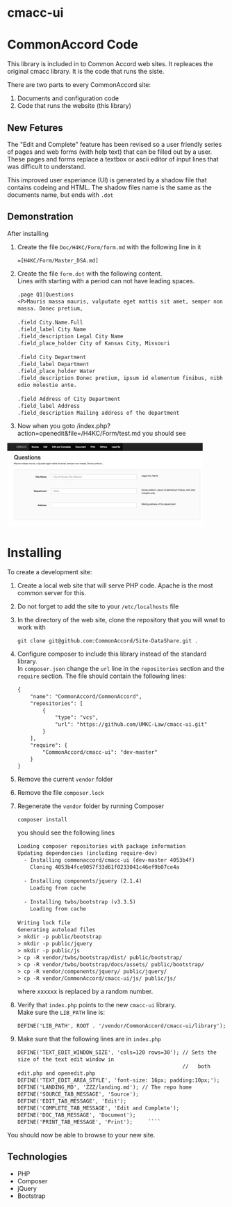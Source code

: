 # cmacc-ui
CommonAccord Code
=================
This library is included in to Common Accord web sites.
It repleaces the original cmacc library.
It is the code that runs the siste.

There are two parts to every CommonAccord site:

1. Documents and configuration code
2. Code that runs the website (this library)
 
New Fetures
-----------
The "Edit and Complete" feature has been revised so a
user friendly series of pages and web forms (with help text) that can be filled out by a user.
These pages and forms replace a textbox or ascii editor of input lines that was difficult to understand.

This improved user esperiance (UI) is generated by a shadow file that contains codeing and HTML.
The shadow files name is the same as the documents name, but ends with `.dot`


Demonstration
-------------
After installing 

1. Create the file `Doc/H4KC/Form/form.md` with the following line in it

    ````
    =[H4KC/Form/Master_DSA.md]
    ````
    
2. Create the file `form.dot` with the following content.  
    Lines with starting with a period can not have leading spaces.

    ````
    .page Q1|Questions
    <P>Mauris massa mauris, vulputate eget mattis sit amet, semper non massa. Donec pretium,
   
    .field City.Name.Full
    .field_label City Name
    .field_description Legal City Name
    .field_place_holder City of Kansas City, Missouri
   
    .field City Department
    .field_label Department
    .field_place_holder Water    
    .field_description Donec pretium, ipsum id elementum finibus, nibh odio molestie ante.

    .field Address of City Department
    .field_label Address
    .field_description Mailing address of the department
    ````
 3. Now when you goto /index.php?action=openedit&file=/H4KC/Form/test.md
    you should see

![form](https://github.com/UMKC-Law/cmacc-ui/blob/master/assets/cmacc-ui-example.jpg)



Installing
==========

To create a development site:

1. Create a local web site that will serve PHP code.  Apache is the most common server for this.  
2. Do not forget to add the site to your `/etc/localhosts` file
3. In the directory of the web site, clone the repository that you will wnat to work with

    ````
    git clone git@github.com:CommonAccord/Site-DataShare.git .
    ````
    
4. Configure composer to include this library instead of the standard library.  
    In `composer.json` change the `url` line in the `repositories` section and the
    `require` section.  The file should contain the following lines:

    ````
    {
        "name": "CommonAccord/CommonAccord",
        "repositories": [
            {
                "type": "vcs",
                "url": "https://github.com/UMKC-Law/cmacc-ui.git"
            }
        ],
        "require": {
            "CommonAccord/cmacc-ui": "dev-master"
        }
    }
    ````
    
5. Remove the current `vendor` folder
6. Remove the file `composer.lock`
6. Regenerate the `vendor` folder by running Composer
    
    ````
    composer install
    ````

    you should see the following lines
    
    ````
    Loading composer repositories with package information
    Updating dependencies (including require-dev)      
      - Installing commonaccord/cmacc-ui (dev-master 4053b4f)
        Cloning 4053b4fce9057f33d61f0233041c46ef9b07ce4a

      - Installing components/jquery (2.1.4)
        Loading from cache

      - Installing twbs/bootstrap (v3.3.5)
        Loading from cache

    Writing lock file
    Generating autoload files
    > mkdir -p public/bootstrap
    > mkdir -p public/jquery
    > mkdir -p public/js
    > cp -R vendor/twbs/bootstrap/dist/ public/bootstrap/
    > cp -R vendor/twbs/bootstrap/docs/assets/ public/bootstrap/
    > cp -R vendor/components/jquery/ public/jquery/
    > cp -R vendor/CommonAccord/cmacc-ui/js/ public/js/
    ````
    
    where xxxxxx is replaced by a random number.
    
7. Verify that `index.php` points to the new `cmacc-ui` library.  
Make sure the `LIB_PATH` line is:
    
    ````
    DEFINE('LIB_PATH', ROOT . '/vendor/CommonAccord/cmacc-ui/library');
    ````
8. Make sure that the following lines are in `index.php`

    ````
    DEFINE('TEXT_EDIT_WINDOW_SIZE', 'cols=120 rows=30'); // Sets the size of the text edit window in
                                                         //   both edit.php and openedit.php
    DEFINE('TEXT_EDIT_AREA_STYLE', 'font-size: 16px; padding:10px;');  
    DEFINE('LANDING_MD', 'ZZZ/landing.md'); // The repo home
    DEFINE('SOURCE_TAB_MESSAGE', 'Source'); 
    DEFINE('EDIT_TAB_MESSAGE', 'Edit'); 
    DEFINE('COMPLETE_TAB_MESSAGE', 'Edit and Complete');    
    DEFINE('DOC_TAB_MESSAGE', 'Document');  
    DEFINE('PRINT_TAB_MESSAGE', 'Print');     ````
    ````

You should now be able to browse to your new site.


Technologies
------------
* PHP
* Composer
* jQuery
* Bootstrap



